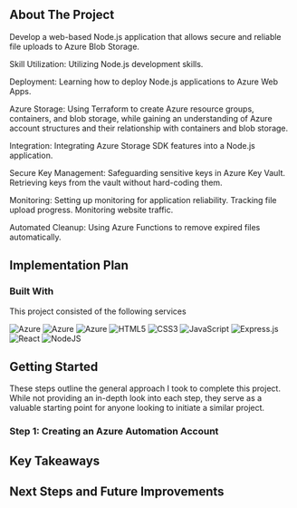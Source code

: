 <!-- ABOUT THE PROJECT -->
## About The Project

Develop a web-based Node.js application that allows secure and reliable file uploads to Azure Blob Storage.

Skill Utilization:
Utilizing Node.js development skills.

Deployment:
Learning how to deploy Node.js applications to Azure Web Apps.

Azure Storage:
Using Terraform to create Azure resource groups, containers, and blob storage, while gaining an understanding of Azure account structures and their relationship with containers and blob storage.

Integration:
Integrating Azure Storage SDK features into a Node.js application.

Secure Key Management:
Safeguarding sensitive keys in Azure Key Vault.
Retrieving keys from the vault without hard-coding them.

Monitoring:
Setting up monitoring for application reliability.
Tracking file upload progress.
Monitoring website traffic.

Automated Cleanup:
Using Azure Functions to remove expired files automatically.


## Implementation Plan




### Built With

This project consisted of the following services

![Azure](https://img.shields.io/badge/Azure-Storage-blue)
![Azure](https://img.shields.io/badge/Azure-Web_Apps-blue)
![Azure](https://img.shields.io/badge/Azure-KeyVault-blue)
![HTML5](https://img.shields.io/badge/HTML5-E34F26?style=for-the-badge&logo=html5&logoColor=white)
![CSS3](https://img.shields.io/badge/css3-%231572B6.svg?style=for-the-badge&logo=css3&logoColor=white)
![JavaScript](https://img.shields.io/badge/javascript-%23323330.svg?style=for-the-badge&logo=javascript&logoColor=%23F7DF1E)
![Express.js](https://img.shields.io/badge/express.js-%23404d59.svg?style=for-the-badge&logo=express&logoColor=%2361DAFB)
![React](https://img.shields.io/badge/react-%23404d59.svg?style=for-the-badge&logo=react&logoColor=%2361DAFB)
![NodeJS](https://img.shields.io/badge/node.js-6DA55F?style=for-the-badge&logo=node.js&logoColor=white)




<!-- GETTING STARTED -->
## Getting Started

These steps outline the general approach I took to complete this project. While not providing an in-depth look into each step, they serve as a valuable starting point for anyone looking to initiate a similar project.

### Step 1: Creating an Azure Automation Account






## Key Takeaways


## Next Steps and Future Improvements

